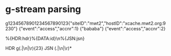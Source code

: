 # g-stream parsing

g12345678901234567890123{"siteID":"mwt2","hostID":"xcache.mwt2.org:9230"}
{"event":"access","accnr":1}
{"bababa"}
{"event":"access","accnr":2}

%{HDR:hdr}%{DATA:id}\n%{JSN:jsn}

HDR g(.|\n|\r){23}
JSN (.|\n|\r)*